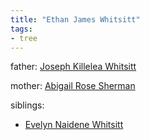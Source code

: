 ```yaml
---
title: "Ethan James Whitsitt"
tags:
- tree
---
```


father: [Joseph Killelea Whitsitt](Joseph%20Killelea%20Whitsitt.md)

mother: [Abigail Rose Sherman](Abigail%20Rose%20Sherman.md)

siblings:
- [Evelyn Naidene Whitsitt](Evelyn%20Naidene%20Whitsitt.md)
